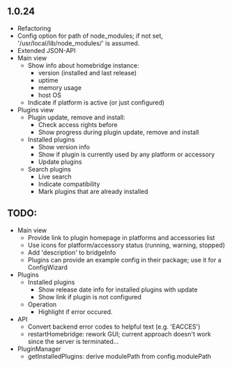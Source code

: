 ## 1.0.24
- Refactoring
- Config option for path of node_modules; if not set, '/usr/local/lib/node_modules/' is assumed.
- Extended JSON-API
- Main view
    - Show info about homebridge instance:
        - version (installed and last release)
        - uptime
        - memory usage
        - host OS
    - Indicate if platform is active (or just configured)
- Plugins view
    - Plugin update, remove and install:
        - Check access rights before
        - Show progress during plugin update, remove and install
    - Installed plugins
        - Show version info
        - Show if plugin is currently used by any platform or accessory
        - Update plugins
    - Search plugins
        - Live search
        - Indicate compatibility
        - Mark plugins that are already installed


## TODO:
- Main view
    - Provide link to plugin homepage in platforms and accessories list
    - Use icons for platform/accessory status (running, warning, stopped)
    - Add 'description' to bridgeInfo
    - Plugins can provide an example config in their package; use it for a ConfigWizard
- Plugins
    - Installed plugins
        - Show release date info for installed plugins with update
        - Show link if plugin is not configured
    - Operation
        - Highlight if error occured.
- API
    - Convert backend error codes to helpful text (e.g. 'EACCES')
    - restartHomebridge: rework GUI; current approach doesn't work since the server is terminated...
- PluginManager
    - getInstalledPlugins: derive modulePath from config.modulePath

